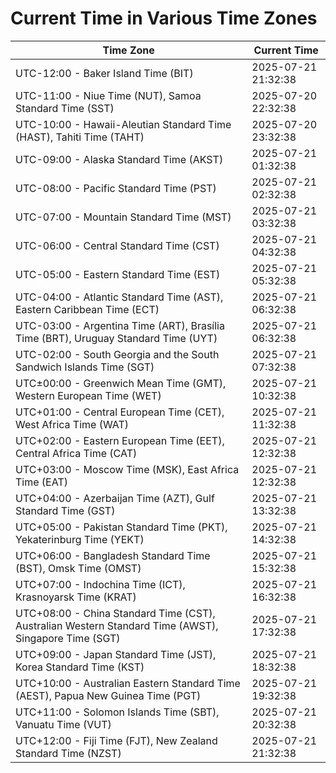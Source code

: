 # Current Time in Various Time Zones

| Time Zone | Current Time |
|-----------|--------------|
| UTC-12:00 - Baker Island Time (BIT) | 2025-07-21 21:32:38 |
| UTC-11:00 - Niue Time (NUT), Samoa Standard Time (SST) | 2025-07-20 22:32:38 |
| UTC-10:00 - Hawaii-Aleutian Standard Time (HAST), Tahiti Time (TAHT) | 2025-07-20 23:32:38 |
| UTC-09:00 - Alaska Standard Time (AKST) | 2025-07-21 01:32:38 |
| UTC-08:00 - Pacific Standard Time (PST) | 2025-07-21 02:32:38 |
| UTC-07:00 - Mountain Standard Time (MST) | 2025-07-21 03:32:38 |
| UTC-06:00 - Central Standard Time (CST) | 2025-07-21 04:32:38 |
| UTC-05:00 - Eastern Standard Time (EST) | 2025-07-21 05:32:38 |
| UTC-04:00 - Atlantic Standard Time (AST), Eastern Caribbean Time (ECT) | 2025-07-21 06:32:38 |
| UTC-03:00 - Argentina Time (ART), Brasília Time (BRT), Uruguay Standard Time (UYT) | 2025-07-21 06:32:38 |
| UTC-02:00 - South Georgia and the South Sandwich Islands Time (SGT) | 2025-07-21 07:32:38 |
| UTC±00:00 - Greenwich Mean Time (GMT), Western European Time (WET) | 2025-07-21 10:32:38 |
| UTC+01:00 - Central European Time (CET), West Africa Time (WAT) | 2025-07-21 11:32:38 |
| UTC+02:00 - Eastern European Time (EET), Central Africa Time (CAT) | 2025-07-21 12:32:38 |
| UTC+03:00 - Moscow Time (MSK), East Africa Time (EAT) | 2025-07-21 12:32:38 |
| UTC+04:00 - Azerbaijan Time (AZT), Gulf Standard Time (GST) | 2025-07-21 13:32:38 |
| UTC+05:00 - Pakistan Standard Time (PKT), Yekaterinburg Time (YEKT) | 2025-07-21 14:32:38 |
| UTC+06:00 - Bangladesh Standard Time (BST), Omsk Time (OMST) | 2025-07-21 15:32:38 |
| UTC+07:00 - Indochina Time (ICT), Krasnoyarsk Time (KRAT) | 2025-07-21 16:32:38 |
| UTC+08:00 - China Standard Time (CST), Australian Western Standard Time (AWST), Singapore Time (SGT) | 2025-07-21 17:32:38 |
| UTC+09:00 - Japan Standard Time (JST), Korea Standard Time (KST) | 2025-07-21 18:32:38 |
| UTC+10:00 - Australian Eastern Standard Time (AEST), Papua New Guinea Time (PGT) | 2025-07-21 19:32:38 |
| UTC+11:00 - Solomon Islands Time (SBT), Vanuatu Time (VUT) | 2025-07-21 20:32:38 |
| UTC+12:00 - Fiji Time (FJT), New Zealand Standard Time (NZST) | 2025-07-21 21:32:38 |
